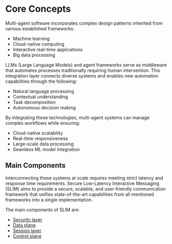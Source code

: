 # Core Concepts

Multi-agent software incorporates complex design patterns inherited from various
established frameworks:

- Machine learning
- Cloud-native computing
- Interactive real-time applications
- Big data processing

LLMs (Large Language Models) and agent frameworks serve as middleware that
automates processes traditionally requiring human intervention. This integration
layer connects diverse systems and enables new automation capabilities through the following:

- Natural language processing
- Contextual understanding
- Task decomposition
- Autonomous decision making

By integrating these technologies, multi-agent systems can manage complex
workflows while ensuring:

- Cloud-native scalability
- Real-time responsiveness
- Large-scale data processing
- Seamless ML model integration

## Main Components

Interconnecting these systems at scale requires meeting strict latency and
response time requirements. Secure Low-Latency Interactive Messaging (SLIM) aims to provide a secure, scalable, and
user-friendly communication framework that unifies state-of-the-art capabilities
from all mentioned frameworks into a single implementation.

The main components of SLIM are:

- [Security layer](./slim-security-layer)
- [Data plane](./slim-data-plane)
- [Session layer](./slim-session-layer)
- [Control plane](./slim-control-plane)
